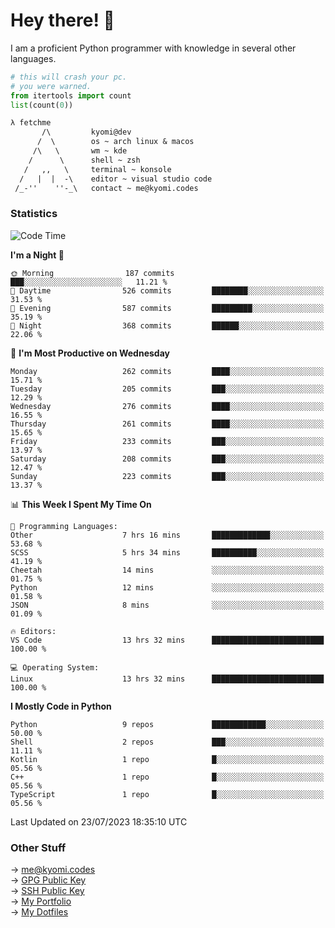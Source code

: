 # Hey there! 👋

I am a proficient Python programmer with knowledge in several other languages.

```py
# this will crash your pc.
# you were warned.
from itertools import count
list(count(0))
```

```txt
λ fetchme
       /\         kyomi@dev
      /  \        os ~ arch linux & macos
     /\   \       wm ~ kde
    /      \      shell ~ zsh
   /   ,,   \     terminal ~ konsole
  /   |  |  -\    editor ~ visual studio code
 /_-''    ''-_\   contact ~ me@kyomi.codes
```

### Statistics
<!--START_SECTION:waka-->
![Code Time](http://img.shields.io/badge/Code%20Time-266%20hrs-blue)

**I'm a Night 🦉** 

```text
🌞 Morning                187 commits         ███░░░░░░░░░░░░░░░░░░░░░░   11.21 % 
🌆 Daytime                526 commits         ████████░░░░░░░░░░░░░░░░░   31.53 % 
🌃 Evening                587 commits         █████████░░░░░░░░░░░░░░░░   35.19 % 
🌙 Night                  368 commits         ██████░░░░░░░░░░░░░░░░░░░   22.06 % 
```
📅 **I'm Most Productive on Wednesday** 

```text
Monday                   262 commits         ████░░░░░░░░░░░░░░░░░░░░░   15.71 % 
Tuesday                  205 commits         ███░░░░░░░░░░░░░░░░░░░░░░   12.29 % 
Wednesday                276 commits         ████░░░░░░░░░░░░░░░░░░░░░   16.55 % 
Thursday                 261 commits         ████░░░░░░░░░░░░░░░░░░░░░   15.65 % 
Friday                   233 commits         ███░░░░░░░░░░░░░░░░░░░░░░   13.97 % 
Saturday                 208 commits         ███░░░░░░░░░░░░░░░░░░░░░░   12.47 % 
Sunday                   223 commits         ███░░░░░░░░░░░░░░░░░░░░░░   13.37 % 
```


📊 **This Week I Spent My Time On** 

```text
💬 Programming Languages: 
Other                    7 hrs 16 mins       █████████████░░░░░░░░░░░░   53.68 % 
SCSS                     5 hrs 34 mins       ██████████░░░░░░░░░░░░░░░   41.19 % 
Cheetah                  14 mins             ░░░░░░░░░░░░░░░░░░░░░░░░░   01.75 % 
Python                   12 mins             ░░░░░░░░░░░░░░░░░░░░░░░░░   01.58 % 
JSON                     8 mins              ░░░░░░░░░░░░░░░░░░░░░░░░░   01.09 % 

🔥 Editors: 
VS Code                  13 hrs 32 mins      █████████████████████████   100.00 % 

💻 Operating System: 
Linux                    13 hrs 32 mins      █████████████████████████   100.00 % 
```

**I Mostly Code in Python** 

```text
Python                   9 repos             ████████████░░░░░░░░░░░░░   50.00 % 
Shell                    2 repos             ███░░░░░░░░░░░░░░░░░░░░░░   11.11 % 
Kotlin                   1 repo              █░░░░░░░░░░░░░░░░░░░░░░░░   05.56 % 
C++                      1 repo              █░░░░░░░░░░░░░░░░░░░░░░░░   05.56 % 
TypeScript               1 repo              █░░░░░░░░░░░░░░░░░░░░░░░░   05.56 % 
```




 Last Updated on 23/07/2023 18:35:10 UTC
<!--END_SECTION:waka-->

### Other Stuff

→ [me@kyomi.codes](mailto:me@kyomi.codes)\
→ [GPG Public Key](https://github.com/bitterteriyaki.gpg)\
→ [SSH Public Key](https://github.com/bitterteriyaki.keys)\
→ [My Portfolio](https://kyomi.codes)\
→ [My Dotfiles](https://github.com/bitterteriyaki/dotfiles)
